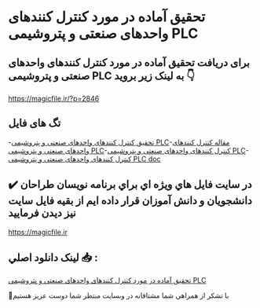 # تحقیق آماده در مورد کنترل کنندهای واحدهای صنعتی و پتروشیمی PLC

## برای دریافت تحقیق آماده در مورد کنترل کنندهای واحدهای صنعتی و پتروشیمی PLC به لینک زیر بروید 👇

https://magicfile.ir/?p=2846

## تگ های فایل

-[تحقیق کنترل کنندهای واحدهای صنعتی و پتروشیمی PLC](https://magicfile.ir/product/%d8%aa%d8%ad%d9%82%db%8c%d9%82-%d8%a2%d9%85%d8%a7%d8%af%d9%87-%da%a9%d9%86%d8%aa%d8%b1%d9%84-%da%a9%d9%86%d9%86%d8%af%d9%87%d8%a7%db%8c-%d9%88%d8%a7%d8%ad%d8%af%d9%87%d8%a7%db%8c-%d8%b5%d9%86%d8%b9%d8%aa%db%8c-%d9%88-%d9%be%d8%aa%d8%b1%d9%88%d8%b4%db%8c%d9%85%db%8c-plc/)-[مقاله کنترل کنندهای واحدهای صنعتی و پتروشیمی PLC](https://magicfile.ir/product/%d8%aa%d8%ad%d9%82%db%8c%d9%82-%d8%a2%d9%85%d8%a7%d8%af%d9%87-%da%a9%d9%86%d8%aa%d8%b1%d9%84-%da%a9%d9%86%d9%86%d8%af%d9%87%d8%a7%db%8c-%d9%88%d8%a7%d8%ad%d8%af%d9%87%d8%a7%db%8c-%d8%b5%d9%86%d8%b9%d8%aa%db%8c-%d9%88-%d9%be%d8%aa%d8%b1%d9%88%d8%b4%db%8c%d9%85%db%8c-plc/)-[کنترل کنندهای واحدهای صنعتی و پتروشیمی PLC](https://magicfile.ir/product/%d8%aa%d8%ad%d9%82%db%8c%d9%82-%d8%a2%d9%85%d8%a7%d8%af%d9%87-%da%a9%d9%86%d8%aa%d8%b1%d9%84-%da%a9%d9%86%d9%86%d8%af%d9%87%d8%a7%db%8c-%d9%88%d8%a7%d8%ad%d8%af%d9%87%d8%a7%db%8c-%d8%b5%d9%86%d8%b9%d8%aa%db%8c-%d9%88-%d9%be%d8%aa%d8%b1%d9%88%d8%b4%db%8c%d9%85%db%8c-plc/)-[کنترل کنندهای واحدهای صنعتی و پتروشیمی PLC doc](https://magicfile.ir/product/%d8%aa%d8%ad%d9%82%db%8c%d9%82-%d8%a2%d9%85%d8%a7%d8%af%d9%87-%da%a9%d9%86%d8%aa%d8%b1%d9%84-%da%a9%d9%86%d9%86%d8%af%d9%87%d8%a7%db%8c-%d9%88%d8%a7%d8%ad%d8%af%d9%87%d8%a7%db%8c-%d8%b5%d9%86%d8%b9%d8%aa%db%8c-%d9%88-%d9%be%d8%aa%d8%b1%d9%88%d8%b4%db%8c%d9%85%db%8c-plc/)

## ✔️ در سايت فايل هاي ويژه اي براي برنامه نويسان طراحان دانشجويان و دانش آموزان قرار داده ايم از بقيه فايل سايت نيز ديدن فرماييد

https://magicfile.ir


## لينک دانلود اصلي 📥 :

[تحقیق آماده در مورد کنترل کنندهای واحدهای صنعتی و پتروشیمی PLC](https://magicfile.ir/product/%d8%aa%d8%ad%d9%82%db%8c%d9%82-%d8%a2%d9%85%d8%a7%d8%af%d9%87-%da%a9%d9%86%d8%aa%d8%b1%d9%84-%da%a9%d9%86%d9%86%d8%af%d9%87%d8%a7%db%8c-%d9%88%d8%a7%d8%ad%d8%af%d9%87%d8%a7%db%8c-%d8%b5%d9%86%d8%b9%d8%aa%db%8c-%d9%88-%d9%be%d8%aa%d8%b1%d9%88%d8%b4%db%8c%d9%85%db%8c-plc/) 


🙏با تشکر از همراهي شما مشتاقانه در وبسایت منتظر شما دوست عزیز هستیم

